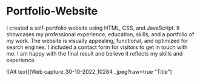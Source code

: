 # Portfolio-Website
I created a self-portfolio website using HTML, CSS, and JavaScript. It showcases my professional experience, education, skills, and a portfolio of my work. The website is visually appealing, functional, and optimized for search engines. I included a contact form for visitors to get in touch with me. I am happy with the final result and believe it reflects my skills and experience.

![Alt text](Web capture_30-10-2022_10284_.jpeg?raw=true "Title")
